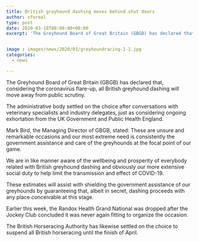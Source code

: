 ```yaml
---
title: British greyhound dashing moves behind shut doors
author: xforeal 
type: post
date: 2020-03-18T00:00:00+00:00
excerpt: 'The Greyhound Board of Great Britain (GBGB) has declared that, considering the coronavirus flare-up, all British greyhound dashing will move behind shut doors '


image : images/news/2020/03/greyhoundracing-1-1.jpg
categories:
  - news

---
```

The Greyhound Board of Great Britain (GBGB) has declared that, considering the coronavirus flare-up, all British greyhound dashing will move away from public scrutiny. 

The administrative body settled on the choice after conversations with veterinary specialists and industry delegates, just as considering ongoing exhortation from the UK Government and Public Health England. 

Mark Bird, the Managing Director of GBGB, stated: These are unsure and remarkable occasions and our most extreme need is consistently the government assistance and care of the greyhounds at the focal point of our game. 

We are in like manner aware of the wellbeing and prosperity of everybody related with British greyhound dashing and obviously our more extensive social duty to help limit the transmission and effect of COVID-19. 

These estimates will assist with shielding the government assistance of our greyhounds by guaranteeing that, albeit in secret, dashing proceeds with any place conceivable at this stage. 

Earlier this week, the Randox Health Grand National was dropped after the Jockey Club concluded it was never again fitting to organize the occasion. 

The British Horseracing Authority has likewise settled on the choice to suspend all British horseracing until the finish of April.